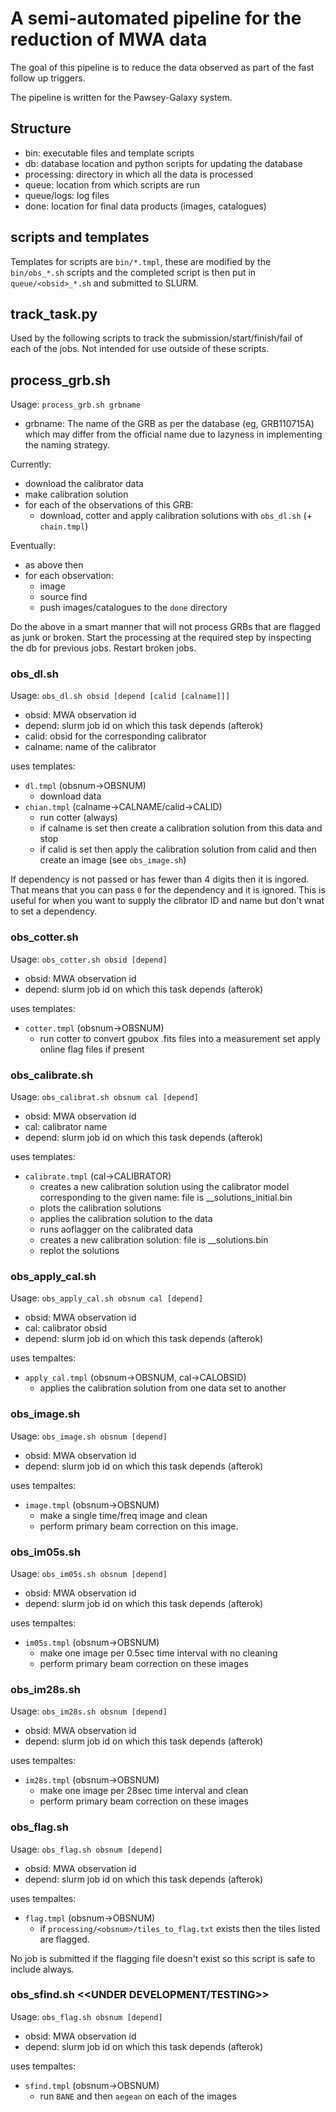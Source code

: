 # A semi-automated pipeline for the reduction of MWA data

The goal of this pipeline is to reduce the data observed as part of the fast
follow up triggers.

The pipeline is written for the Pawsey-Galaxy system.

## Structure
- bin: executable files and template scripts
- db: database location and python scripts for updating the database
- processing: directory in which all the data is processed
- queue: location from which scripts are run
- queue/logs: log files
- done: location for final data products (images, catalogues)

## scripts and templates
Templates for scripts are `bin/*.tmpl`, these are modified by the `bin/obs_*.sh` scripts and the completed script is then put in `queue/<obsid>_*.sh` and submitted to SLURM.

## track_task.py
Used by the following scripts to track the submission/start/finish/fail of each of the jobs.
Not intended for use outside of these scripts.

## process_grb.sh
Usage: `process_grb.sh grbname`
- grbname: The name of the GRB as per the database (eg, GRB110715A) which may differ from the official name due to lazyness in implementing the naming strategy.

Currently:
- download the calibrator data
- make calibration solution
- for each of the observations of this GRB:
  - download, cotter and apply calibration solutions with `obs_dl.sh` (+ `chain.tmpl`)

Eventually:
- as above then
- for each observation:
  - image
  - source find
  - push images/catalogues to the `done` directory
  
Do the above in a smart manner that will not process GRBs that are flagged as junk or broken.
Start the processing at the required step by inspecting the db for previous jobs.
Restart broken jobs.


### obs_dl.sh
Usage: `obs_dl.sh obsid [depend [calid [calname]]]`
- obsid: MWA observation id
- depend: slurm job id on which this task depends (afterok)
- calid: obsid for the corresponding calibrator
- calname: name of the calibrator

uses templates: 
- `dl.tmpl` (obsnum->OBSNUM) 
  - download data
- `chian.tmpl` (calname->CALNAME/calid->CALID)
  - run cotter (always)
  - if calname is set then create a calibration solution from this data and stop
  - if calid is set then apply the calibration solution from calid and then create an image (see `obs_image.sh`)

If dependency is not passed or has fewer than 4 digits then it is ingored.
That means that you can pass `0` for the dependency and it is ignored.
This is useful for when you want to supply the clibrator ID and name but don't wnat to set a dependency.

### obs_cotter.sh
Usage: `obs_cotter.sh obsid [depend]`
- obsid: MWA observation id
- depend: slurm job id on which this task depends (afterok)

uses templates:
- `cotter.tmpl` (obsnum->OBSNUM)
  - run cotter to convert gpubox .fits files into a measurement set apply online flag files if present
  
 ### obs_calibrate.sh
 Usage: `obs_calibrat.sh obsnum cal [depend]`
- obsid: MWA observation id
- cal: calibrator name
- depend: slurm job id on which this task depends (afterok)

uses templates:
- `calibrate.tmpl` (cal->CALIBRATOR)
  - creates a new calibration solution using the calibrator model corresponding to the given name: file is <obsnum>_<calmodel>_solutions_initial.bin
  - plots the calibration solutions
  - applies the calibration solution to the data
  - runs aoflagger on the calibrated data
  - creates a new calibration solution: file is <obsnum>_<calmodel>_solutions.bin
  - replot the solutions
  
### obs_apply_cal.sh
Usage: `obs_apply_cal.sh obsnum cal [depend]`
- obsid: MWA observation id
- cal: calibrator obsid
- depend: slurm job id on which this task depends (afterok)

uses tempaltes:
- `apply_cal.tmpl` (obsnum->OBSNUM, cal->CALOBSID)
  - applies the calibration solution from one data set to another


### obs_image.sh
Usage: `obs_image.sh obsnum [depend]`
- obsid: MWA observation id
- depend: slurm job id on which this task depends (afterok)

uses tempaltes:
- `image.tmpl` (obsnum->OBSNUM)
  - make a single time/freq image and clean
  - perform primary beam correction on this image.

### obs_im05s.sh
Usage: `obs_im05s.sh obsnum [depend]`
- obsid: MWA observation id
- depend: slurm job id on which this task depends (afterok)

uses tempaltes:
- `im05s.tmpl` (obsnum->OBSNUM)
  - make one image per 0.5sec time interval with no cleaning
  - perform primary beam correction on these images


### obs_im28s.sh
Usage: `obs_im28s.sh obsnum [depend]`
- obsid: MWA observation id
- depend: slurm job id on which this task depends (afterok)

uses tempaltes:
- `im28s.tmpl` (obsnum->OBSNUM)
  - make one image per 28sec time interval and clean
  - perform primary beam correction on these images

### obs_flag.sh
Usage: `obs_flag.sh obsnum [depend]`
- obsid: MWA observation id
- depend: slurm job id on which this task depends (afterok)

uses tempaltes:
- `flag.tmpl` (obsnum->OBSNUM)
  - if `processing/<obsnum>/tiles_to_flag.txt` exists then the tiles listed are flagged.

No job is submitted if the flagging file doesn't exist so this script is safe to include always.

### obs_sfind.sh <<UNDER DEVELOPMENT/TESTING>>
Usage: `obs_flag.sh obsnum [depend]`
- obsid: MWA observation id
- depend: slurm job id on which this task depends (afterok)

uses tempaltes:
- `sfind.tmpl` (obsnum->OBSNUM)
  - run `BANE` and then `aegean` on each of the images
  


